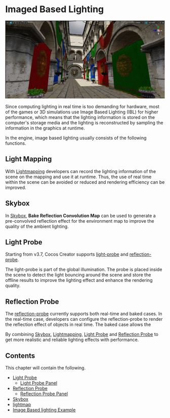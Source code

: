 # Imaged Based Lighting

![preview](img/index.png)

Since computing lighting in real time is too demanding for hardware, most of the games or 3D simulations use Image Based Lighting (IBL) for higher performance, which means that the lighting information is stored on the computer's storage media and the lighting is reconstructed by sampling the information in the graphics at runtime.

In the engine, image based lighting usually consists of the following functions.

## Light Mapping

With [Lightmapping](../lightmap.md) developers can record the lighting information of the scene on the mapping and use it at runtime. Thus, the use of real time within the scene can be avoided or reduced and rendering efficiency can be improved.

## Skybox

In [Skybox](../../skybox.md), **Bake Reflection Convolution Map** can be used to generate a pre-convolved reflection effect for the environment map to improve the quality of the ambient lighting.

## Light Probe

Starting from v3.7, Cocos Creator supports [light-probe](light-probe.md) and [reflection-probe](reflection-probe.md).

The light-probe is part of the global illumination. The probe is placed inside the scene to detect the light bouncing around the scene and store the offline results to improve the lighting effect and enhance the rendering quality.

## Reflection Probe

The [reflection-probe](reflection-probe.md) currently supports both real-time and baked cases. In the real-time case, developers can configure the reflection-probe to render the reflection effect of objects in real time. The baked case allows the

By combining [Skybox](../../skybox.md), [Lightmapping](../lightmap.md), [Light Probe](./light-probe.md) and [Reflection Probe](reflection-probe.md) to get more realistic and reliable lighting effects with performance.

## Contents

This chapter will contain the following.

- [Light Probe](light-probe.md)
    - [Light Probe Panel](light-probe-panel.md)
- [Reflection Probe](reflection-probe.md)
    - [Reflection Probe Panel](reflection-probe-panel.md)
- [Skybox](../../skybox.md)
- [lightmap](../lightmap.md)
- [Image Based lighting Example](example.md)
